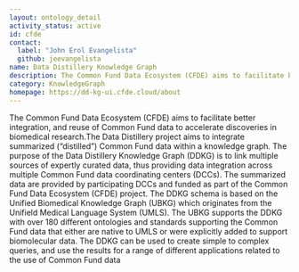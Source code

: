 ```yaml
---
layout: ontology_detail
activity_status: active
id: cfde
contact:
  label: "John Erol Evangelista"
  github: jeevangelista
name: Data Distillery Knowledge Graph
description: The Common Fund Data Ecosystem (CFDE) aims to facilitate better integration, and reuse of Common Fund data to accelerate discoveries in biomedical research.
category: KnowledgeGraph
homepage: https://dd-kg-ui.cfde.cloud/about
---
```


The Common Fund Data Ecosystem (CFDE) aims to facilitate better integration, and reuse 
of Common Fund data to accelerate discoveries in biomedical research.The Data Distillery 
project aims to integrate summarized (“distilled”) Common Fund data within a knowledge 
graph. The purpose of the Data Distillery Knowledge Graph (DDKG) is to link multiple 
sources of expertly curated data, thus providing data integration across multiple 
Common Fund data coordinating centers (DCCs). The summarized data are provided by 
participating DCCs and funded as part of the Common Fund Data Ecosystem (CFDE) project. 
The DDKG schema is based on the Unified Biomedical Knowledge Graph (UBKG) which 
originates from the Unifield Medical Language System (UMLS). The UBKG supports the 
DDKG with over 180 different ontologies and standards supporting the Common Fund 
data that either are native to UMLS or were explicitly added to support biomolecular 
data. The DDKG can be used to create simple to complex queries, and use the results 
for a range of different applications related to the use of Common Fund data

